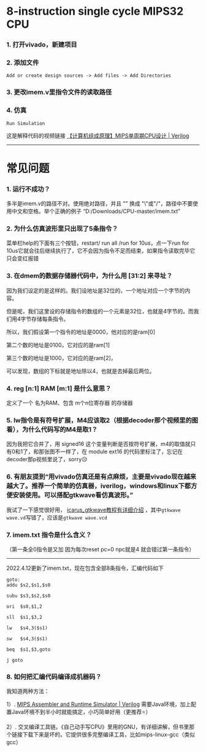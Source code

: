 # 8-instruction single cycle MIPS32 CPU
### 1. 打开vivado，新建项目
### 2. 添加文件
``` 
Add or create design sources -> Add files -> Add Directories
```
### 3. 更改imem.v里指令文件的读取路径
### 4. 仿真
```
Run Simulation 
```
这是解释代码的视频链接 [【计算机组成原理】MIPS单周期CPU设计 | Verilog](https://www.bilibili.com/video/BV1rD4y1D7h9)  <hr/>

# 常见问题
### 1. 运行不成功？
多半是imem.v的路径不对。使用绝对路径，并且 "\" 换成 "\\"或"/"，路径中不要使用中文和空格。举个正确的例子 “D:/Downloads/CPU-master/imem.txt”

### 2. 为什么仿真波形里只出现了5条指令？
菜单栏help的下面有三个按钮，restart/ run all /run for 10us，点一下run for 10us它就会往后继续执行了，它不会因为指令不足而结束，如果指令读取完毕它只会变红报错

### 3. 在dmem的数据存储器代码中，为什么用 [31:2] 来寻址？
因为我们设定的是这样的。我们设地址是32位的，一个地址对应一个字节的内容。

但是呢，我们这里设的存储指令的数组的一个元素是32位，也就是4字节的。而我们用4字节存储每条指令。

所以，我们假设第一个指令的地址是0000，他对应的是ram[0]

第二个数的地址是0100，它对应的是ram[1]

第三个数的地址是1000，它对应的是ram[2]，

可以发现，数组的下标就是地址除以4，也就是去掉最后两位。

### 4. reg [n:1] RAM [m:1] 是什么意思？
定义了一个 名为RAM、包含 m个n位寄存器 的存储器

### 5. lw指令是有符号扩展，M4应该取2（根据decoder那个视频里的图看），为什么代码写的M4是取1？
因为我把它合并了，用 signed16 这个变量判断是否按符号扩展，m4的取值就只有0和1了，和那张图不一样了，在 module ext16 的代码里标注了，忘记在decoder那p视频里说了，sorry😥

### 6. 有朋友提到“用vivado仿真还是有点麻烦，主要是vivado现在越来越大了。推荐一个简单的仿真器，iverilog，windows和linux下都方便安装使用。可以搭配gtkwave看仿真波形。”
我试了一下感觉很好用， [icarus_gtkwave教程有详细介绍](https://brng.dev/blog/technical/tutorial/2019/05/11/icarus_gtkwave/)  ，其中`gtkwave wave.vd`写错了，应该是`gtkwave wave.vcd`
### 7. imem.txt 指令是什么含义？
（第一条全0指令是又加 因为每次reset pc=0 npc就是4 就会错过第一条指令）<hr/>
2022.4.12更新了imem.txt，现在包含全部8条指令，汇编代码如下
``` 
goto:
addu $s2,$s1,$s0

subu $s3,$s2,$s0

ori  $s0,$1,2

sll  $s1,$3,2

lw   $s4,3($s1)

sw   $s4,3($s1)

beq  $s1,$3,goto

j goto
``` 
### 8. 如何把汇编代码编译成机器码？
我知道两种方法：

1）. [MIPS Assembler and Runtime Simulator | Verilog](http://courses.missouristate.edu/kenvollmar/mars/index.htm) 需要Java环境，加上配置Java环境不到半小时就能搞定，小巧简单好用（更推荐⭐）

2）. 交叉编译工具链。《自己动手写CPU》里用的GNU，有详细讲解，但书里那个链接下载下来是坏的。它提供很多完整编译工具，比如mips-linux-gcc（类似gcc）

